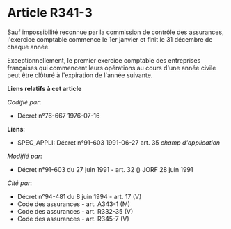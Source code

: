 # Article R341-3

Sauf impossibilité reconnue par la commission de contrôle des assurances, l'exercice comptable commence le 1er janvier et
finit le 31 décembre de chaque année.

Exceptionnellement, le premier exercice comptable des entreprises françaises qui commencent leurs opérations au cours d'une
année civile peut être clôturé à l'expiration de l'année suivante.

**Liens relatifs à cet article**

_Codifié par_:

  - Décret n°76-667 1976-07-16

**Liens**:

  - SPEC_APPLI: Décret n°91-603 1991-06-27 art. 35 *champ d'application*

_Modifié par_:

  - Décret n°91-603 du 27 juin 1991 - art. 32 () JORF 28 juin 1991

_Cité par_:

  - Décret n°94-481 du 8 juin 1994 - art. 17 (V)
  - Code des assurances - art. A343-1 (M)
  - Code des assurances - art. R332-35 (V)
  - Code des assurances - art. R345-7 (V)
